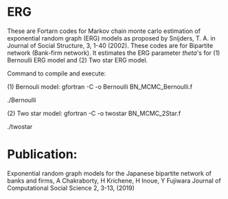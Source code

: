 # ERG

These are Fortarn codes for Markov chain monte carlo estimation of exponential random graph (ERG) models as proposed by Snijders, T. A. in Journal of Social Structure, 3, 1-40 (2002).
These codes are for Bipartite network (Bank-firm network). 
It estimates the ERG parameter $theta$'s for (1)  Bernoulli ERG model and (2)  Two star ERG model.

Command to compile and execute: 

 (1) Bernouli model: 
 gfortran -C -o Bernoulli BN_MCMC_Bernoulli.f 
 
 ./Bernoulli 
 
 (2) Two star model:
 gfortran -C -o twostar BN_MCMC_2Star.f
 
 ./twostar

# Publication:


Exponential random graph models for the Japanese bipartite network of banks and firms, A Chakraborty, H Krichene, H Inoue, Y Fujiwara Journal of Computational Social Science 2, 3-13,  (2019)
